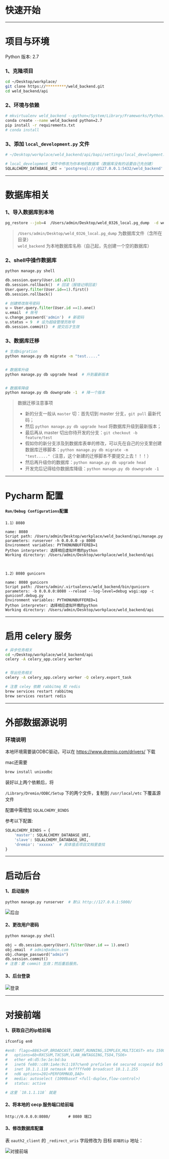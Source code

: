# 快速开始

---

# 项目与环境

Python 版本: 2.7

### 1、克隆项目
```bash
cd ~/Desktop/workplace/
git clone https://*********/weld_backend.git 
cd weld_backend/api
```

### 2、环境与依赖
```bash
# mkvirtualenv weld_backend --python=/System/Library/Frameworks/Python.framework/Versions/2.7		# 系统自带的		
conda create --name weld_backend python=2.7 
pip install -r requirements.txt
# conda install
```

### 3、添加 `local_development.py` 文件
```python
# ~/Desktop/workplace/weld_backend/api/bapi/settings/local_development.py	

# local_development 文件中修改为你本地的数据库（数据库没有的话要自己先创建）
SQLALCHEMY_DATABASE_URI = 'postgresql://:@127.0.0.1:5432/weld_backend'	
```

---

# 数据库相关


### 1、导入数据库到本地
```bash
pg_restore --job=4  /Users/admin/Desktop/weld_0326_local.pg_dump  -d weld_backend -O
```
>`/Users/admin/Desktop/weld_0326_local.pg_dump` 为数据库文件（含所在目录）     
`weld_backend` 为本地数据库名称（自己起，先创建一个空的数据库）     


### 2、shell中操作数据库
```bash
python manage.py shell
```

```python
db.session.query(User.id).all()
db.session.rollback()  # 回滚（报错记得回滚）
User.query.filter(User.id==1).first()
db.session.rollback()

# 创建修改账号密码
u = User.query.filter(User.id ==1).one()
u.email  # 账号
u.change_password('admin')  # 新密码
u.status = 9  # 设为超级管理员账号
db.session.commit()  # 提交后才生效
```


### 3、数据库迁移
```bash
# 生成migration
python manage.py db migrate -m "test....."


# 数据库升级
python manage.py db upgrade head  # 升到最新版本


# 数据库降级
python manage.py db downgrade -1  # 降一个版本
```
>数据迁移注意事项
> * 新的分支一般从 `master` 切：首先切到 master 分支，`git pull` 最新代码；
> * 然后 `python manage.py db upgrade head` 将数据库升级到最新版本；
> * 最后再从 master 切出你待开发的分支：`git checkout -b feature/test`
> * 假如你的新分支涉及到数据库表单的修改，可以先在自己的分支里创建数据库迁移脚本：`python manage.py db migrate -m "test....."`（注意，这个新建的迁移脚本不要提交上去！！！）
> * 然后再升级你的数据库：`python manage.py db upgrade head`
> * 开发完后记得给你数据库降级：`python manage.py db downgrade -1`


---

# Pycharm 配置

#### `Run/Debug Configurations`配置
```
1.1）8080

name: 8080
Script path: /Users/admin/Desktop/workplace/weld_backend/api/manage.py
parameters: runserver -h 0.0.0.0 -p 8000
Environment variables: PYTHONUNBUFFERED=1
Python interpreter: 选择相应虚拟环境的python
Working directory: /Users/admin/Desktop/workplace/weld_backend/api



1.2）8080 gunicorn

name: 8080 gunicorn
Script path: /Users/admin/.virtualenvs/weld_backend/bin/gunicorn
parameters: -b 0.0.0.0:8080 --reload --log-level=debug wsgi:app -c guniconf.debug.py
Environment variables: PYTHONUNBUFFERED=1
Python interpreter: 选择相应虚拟环境的python
Working directory: /Users/admin/Desktop/workplace/weld_backend/api
```


---

# 启用 celery 服务

```bash
# 异步任务相关
cd ~/Desktop/workplace/weld_backend/api
celery -A celery_app.celery worker


# 导出任务相关
celery -A celery_app.celery worker -Q celery.export_task

# 注意 celey 依赖 rabbitmq 和 redis
brew services restart rabbitmq 
brew services restart redis
```


---

# 外部数据源说明

### 环境说明

本地环境需要装ODBC驱动，可以在 https://www.dremio.com/drivers/ 下载

mac还需要

```bash
brew install unixodbc
```

装好以上两个依赖后，将

`/Library/Dremio/ODBC/Setup` 下的两个文件，复制到  `/usr/local/etc` 下覆盖源文件

配置中需增加 `SQLALCHEMY_BINDS`

参考以下配置:

```python
SQLALCHEMY_BINDS = {
    'master': SQLALCHEMY_DATABASE_URI,
    'slave': SQLALCHEMY_DATABASE_URI,
    'dremio': 'xxxxxx'  # 具体值去项目文档里查找
}
```

---

# 启动后台

#### 1、启动服务

```bash
python manage.py runserver  # 默认 http://127.0.0.1:5000/ 
```

![后台](/workspace/weld_backend/img/backend.png)

#### 2、更改用户密码

```bash
python manage.py shell
```
    
```python
obj = db.session.query(User).filter(User.id == 1).one()
obj.email  # admin@admin.com
obj.change_password("admin")
db.session.commit()
# 注意：要 commit 生效；然后重启服务。
```

#### 3、后台登录

![登录](/workspace/weld_backend/img/login.png)

---

# 对接前端

#### 1、获取自己的ip给前端
```bash
ifconfig en0

#en0: flags=8863<UP,BROADCAST,SMART,RUNNING,SIMPLEX,MULTICAST> mtu 1500
#	options=6b<RXCSUM,TXCSUM,VLAN_HWTAGGING,TSO4,TSO6>
#	ether e0:d5:5e:1e:bd:ba
#	inet6 fe80::c89:1a4e:9c1:107c%en0 prefixlen 64 secured scopeid 0x5
#	inet 10.1.1.118 netmask 0xfffffe00 broadcast 10.1.1.255
#	nd6 options=201<PERFORMNUD,DAD>
#	media: autoselect (1000baseT <full-duplex,flow-control>)
#	status: active

# 这里 `10.1.1.118` 就是
```


#### 2、将本地的 cecp 服务端口给前端
```
http://0.0.0.0:8080/		# 8080 端口
```

#### 3、修改数据库配置
表 `oauth2_client` 的 `_redirect_uris` 字段修改为 目标 `前端的ip` 地址：

![对接前端](/workspace/weld_backend/img/front.png) 
